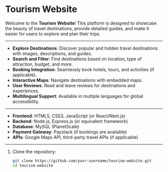 # Tourism Website

Welcome to the **Tourism Website**! This platform is designed to showcase the beauty of travel destinations, provide detailed guides, and make it easier for users to explore and plan their trips. 

---


- **Explore Destinations**: Discover popular and hidden travel destinations with images, descriptions, and guides.
- **Search and Filter**: Find destinations based on location, type of attraction, budget, and more.
- **Booking Integration**: Seamlessly book hotels, tours, and activities (if applicable).
- **Interactive Maps**: Navigate destinations with embedded maps.
- **User Reviews**: Read and leave reviews for destinations and experiences.
- **Multilingual Support**: Available in multiple languages for global accessibility.

---

- **Frontend**: HTML5, CSS3, JavaScript (or React/Next.js)
- **Backend**: Node.js, Express.js (or equivalent framework)
- **Database**: MySQL (PlanetScale)
- **Payment Gateway**: Paystack (if bookings are available)
- **APIs**: Google Maps API, third-party travel APIs (if applicable)

---



1. Clone the repository:
   ```bash
   git clone https://github.com/your-username/tourism-website.git
   cd tourism-website
